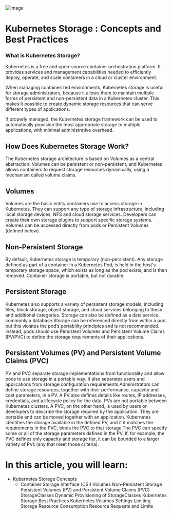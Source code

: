 ![image](https://github.com/awsbatch/my-k8s/assets/110165635/a303acab-e99b-48cc-a030-0fef9b93b375)

# Kubernetes Storage : Concepts and Best Practices
### What is Kubernetes Storage?
Kubernetes is a free and open-source container orchestration platform. It provides services and management capabilities needed to efficiently deploy, operate, and scale containers in a cloud or cluster environment.

When managing containerized environments, Kubernetes storage is useful for storage administrators, because it allows them to maintain multiple forms of persistent and non-persistent data in a Kubernetes cluster. This makes it possible to create dynamic storage resources that can serve different types of applications.

If properly managed, the Kubernetes storage framework can be used to automatically provision the most appropriate storage to multiple applications, with minimal administrative overhead.

## How Does Kubernetes Storage Work?
The Kubernetes storage architecture is based on Volumes as a central abstraction. Volumes can be persistent or non-persistent, and Kubernetes allows containers to request storage resources dynamically, using a mechanism called volume claims.

## Volumes

Volumes are the basic entity containers use to access storage in Kubernetes. They can support any type of storage infrastructure, including local storage devices, NFS and cloud storage services. Developers can create their own storage plugins to support specific storage systems. Volumes can be accessed directly from pods or Persistent Volumes (defined below).

## Non-Persistent Storage

By default, Kubernetes storage is temporary (non-persistent). Any storage defined as part of a container in a Kubernetes Pod, is held in the host's temporary storage space, which exists as long as the pod exists, and is then removed. Container storage is portable, but not durable.

## Persistent Storage

Kubernetes also supports a variety of persistent storage models, including files, block storage, object storage, and cloud services belonging to these and additional categories. Storage can also be defined as a data service, commonly a database.Storage can be referenced directly from within a pod, but this violates the pod’s portability principles and is not recommended. Instead, pods should use Persistent Volumes and Persistent Volume Claims (PV/PVC) to define the storage requirements of their applications.

## Persistent Volumes (PV) and Persistent Volume Claims (PVC)

PV and PVC separate storage implementations from functionality and allow pods to use storage in a portable way. It also separates users and applications from storage configuration requirements.Administrators can define storage resources, together with their performance, capacity and cost parameters, in a PV. A PV also defines details like routes, IP addresses, credentials, and a lifecycle policy for the data. PVs are not portable between Kubernetes clusters. A PVC, on the other hand, is used by users or developers to describe the storage required by the application. They are portable and can be moved together with an application. Kubernetes identifies the storage available in the defined PV, and if it matches the requirements in the PVC, binds the PVC to that storage.The PVC can specify some or all of the storage parameters defined in the PV. If, for example, the PVC defines only capacity and storage tier, it can be bounded to a larger variety of PVs (any that meet those criteria).


# In this article, you will learn:

- Kubernetes Storage Concepts
  - Container Storage Interface (CSI)
Volumes
Non-Persistent Storage
Persistent Volumes (PV) and Persistent Volume Claims (PVC)
StorageClasses
Dynamic Provisioning of StorageClasses
Kubernetes Storage Best Practices
Kubernetes Volumes Settings
Limiting Storage Resource Consumption
Resource Requests and Limits
